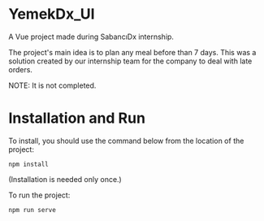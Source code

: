 # YemekDx_UI
A Vue project made during SabancıDx internship.

The project's main idea is to plan any meal before than 7 days.
This was a solution created by our internship team for the company to deal with late orders.

NOTE: It is not completed.

# Installation and Run
To install, you should use the command below from the location of the project:
```
npm install
```
(Installation is needed only once.)

To run the project:
```
npm run serve
```
